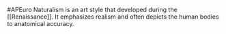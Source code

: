 #APEuro 
Naturalism is an art style that developed during the [[Renaissance]]. It emphasizes realism and often depicts the human bodies to anatomical accuracy.